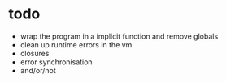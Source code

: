# todo

- wrap the program in a implicit function and remove globals
- clean up runtime errors in the vm
- closures
- error synchronisation
- and/or/not
